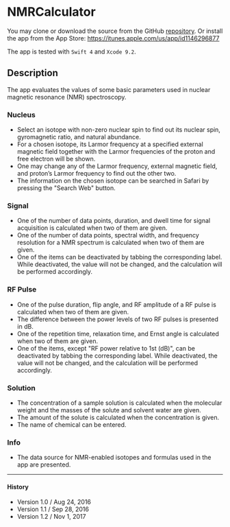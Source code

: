 # NMRCalculator

You may clone or download the source from the GitHub [repository](https://github.com/jaeseung16/NMRCalculator). Or
install the app from the App Store: https://itunes.apple.com/us/app/id1146296877

The app is tested with `Swift 4` and `Xcode 9.2`.

## Description

The app evaluates the values of some basic parameters used in nuclear magnetic resonance (NMR) spectroscopy.

### Nucleus
- Select an isotope with non-zero nuclear spin to find out its nuclear spin, gyromagnetic ratio, and natural abundance.
- For a chosen isotope, its Larmor frequency at a specified external magnetic field together with the Larmor frequencies of the proton and free electron will be shown.
- One may change any of the Larmor frequency, external magnetic field, and proton’s Larmor frequency to find out the other two.
- The information on the chosen isotope can be searched in Safari by pressing the "Search Web" button.

### Signal
- One of the number of data points, duration, and dwell time for signal acquisition is calculated when two of them are given.
- One of the number of data points, spectral width, and frequency resolution for a NMR spectrum is calculated when two of them are given.
- One of the items can be deactivated by tabbing the corresponding label. While deactivated, the value will not be changed, and the calculation will be performed accordingly.

### RF Pulse
- One of the pulse duration, flip angle, and RF amplitude of a RF pulse is calculated when two of them are given.
- The difference between the power levels of two RF pulses is presented in dB.
- One of the repetition time, relaxation time, and Ernst angle is calculated when two of them are given.
- One of the items, except "RF power relative to 1st (dB)", can be deactivated by tabbing the corresponding label. While deactivated, the value will not be changed, and the calculation will be performed accordingly.

### Solution
- The concentration of a sample solution is calculated when the molecular weight and the masses of the solute and solvent water are given.
- The amount of the solute is calculated when the concentration is given.
- The name of chemical can be entered.

### Info
- The data source for NMR-enabled isotopes and formulas used in the app are presented.

---
#### History
- Version 1.0 / Aug 24, 2016
- Version 1.1 / Sep 28, 2016
- Version 1.2 / Nov 1, 2017

